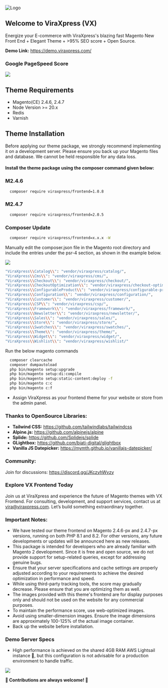 ![Logo](https://viraxpress.com/web/image/website/1/logo/Viraxpress?unique=8139c25)

## Welcome to ViraXpress (VX)

Energize your E-commerce with ViraXpress's blazing fast Magento New Front End + Elegant Theme + >95% SEO score + Open Source.

**Demo Link:** https://demo.viraxpress.com/

### Google PageSpeed Score
<p><img src="https://demo.viraxpress.com/vx/ViraXpress/frontend/web/wysiwyg/VX-PageSpeed.png"></p>


## Theme Requirements

- Magento(CE) 2.4.6, 2.4.7
- Node Version >= 20.x
- Redis
- Varnish


## Theme Installation

Before applying our theme package, we strongly recommend implementing it on a development server. Please ensure you back up your Magento files and database. We cannot be held responsible for any data loss.


#### Install the theme package using the composer command given below:

### M2.4.6
```bash
  composer require viraxpress/frontend=1.0.8
```
### M2.4.7
```bash
  composer require viraxpress/frontend=2.0.5
```
### Composer Update
```bash
  composer require viraxpress/frontend=x.x.x -W
```

Manually edit the composer.json file in the Magento root directory and include the entries under the psr-4 section, as shown in the example below.
<p><img src="https://demo.viraxpress.com/vx/ViraXpress/frontend/web/wysiwyg/VX-psr-4.png"></p>

```bash
"ViraXpress\\Catalog\\": "vendor/viraxpress/catalog/",
"ViraXpress\\Cms\\": "vendor/viraxpress/cms/",
"ViraXpress\\Checkout\\": "vendor/viraxpress/checkout/",
"ViraXpress\\CheckoutOptimization\\": "vendor/viraxpress/checkout-optimization/",
"ViraXpress\\ConfigurableProduct\\": "vendor/viraxpress/configurable-product/",
"ViraXpress\\Configuration\\": "vendor/viraxpress/configuration/",
"ViraXpress\\Customer\\": "vendor/viraxpress/customer/",
"ViraXpress\\CSP\\": "vendor/viraxpress/csp/",
"ViraXpress\\Framework\\": "vendor/viraxpress/framework/",
"ViraXpress\\Newsletter\\": "vendor/viraxpress/newsletter/",
"ViraXpress\\Sales\\": "vendor/viraxpress/sales/",
"ViraXpress\\Store\\": "vendor/viraxpress/store/",
"ViraXpress\\Swatches\\": "vendor/viraxpress/swatches/",
"ViraXpress\\Theme\\": "vendor/viraxpress/theme/",
"ViraXpress\\Widget\\": "vendor/viraxpress/widget/",
"ViraXpress\\Wishlist\\": "vendor/viraxpress/wishlist/"
```


Run the below magento commands

```bash
  composer clearcache
  composer dumpautoload
  php bin/magento setup:upgrade
  php bin/magento setup:di:compile
  php bin/magento setup:static-content:deploy -f
  php bin/magento c:c
  php bin/magento c:f
```

- Assign ViraXpress as your frontend theme for your website or store from the admin panel.



### Thanks to OpenSource Libraries:

- **Tailwind CSS:** https://github.com/tailwindlabs/tailwindcss
- **Alpine.js:** https://github.com/alpinejs/alpine
- **Splide:** https://github.com/Splidejs/splide
- **GLightbox:** https://github.com/biati-digital/glightbox
- **Vanilla JS Datepicker:** https://mymth.github.io/vanillajs-datepicker/

### Community:
Join for discussions: https://discord.gg/JKczyhWvzy

### Explore VX Frontend Today
Join us at ViraXpress and experience the future of Magento themes with VX Frontend. For consulting, development, and support services, contact us at vira@viraxpress.com. Let’s build something extraordinary together.


### Important Notes:

- We have tested our theme frontend on Magento 2.4.6-px and 2.4.7-px versions, running on both PHP 8.1 and 8.2. For other versions, any future developments or updates will be announced here as new releases.
- This package is intended for developers who are already familiar with Magento 2 development. Since it is free and open source, we do not provide support for setup-related queries, except for addressing genuine bugs.
- Ensure that your server specifications and cache settings are properly adjusted according to your requirements to achieve the desired optimization in performance and speed.
- While using third-party tracking tools, the score may gradually decrease. Please ensure that you are optimizing them as well.
- The images provided with this theme's frontend are for display purposes only and should not be used on the website for any commercial purposes.
- To maintain the performance score, use web-optimized images.
- Avoid using smaller-dimension images. Ensure the image dimensions are approximately 100-125% of the actual image container.
- Back up the website before installation.



### Demo Server Specs
- High performance is achieved on the shared 4GB RAM AWS Lightsail instance &#x1F4AF;, but this configuration is not advisable for a production environment to handle traffic.
<p><img src="https://demo.viraxpress.com/vx/ViraXpress/frontend/web/wysiwyg/VX-Lightsail-4GB.png"></p>

**🚀 Contributions are always welcome! 🙌**
